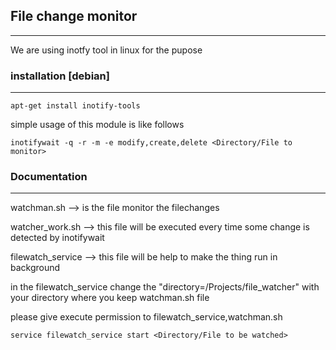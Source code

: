 
## File change monitor
--------------

We are using inotfy tool in linux for the pupose

### installation [debian]
-------------

    apt-get install inotify-tools

simple usage of this module is like follows

    inotifywait -q -r -m -e modify,create,delete <Directory/File to monitor>

### Documentation
----------------
watchman.sh --> is the file monitor the filechanges

watcher_work.sh --> this file will be executed every time some change is detected by inotifywait

filewatch_service --> this file will be help to make the thing run in background

in the filewatch_service change the "directory=/Projects/file_watcher" with your directory where you keep watchman.sh file

please give execute permission to filewatch_service,watchman.sh

    service filewatch_service start <Directory/File to be watched>

